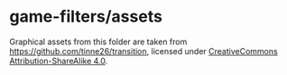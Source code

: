 # game-filters/assets

Graphical assets from this folder are taken from https://github.com/tinne26/transition, licensed under [CreativeCommons Attribution-ShareAlike 4.0](https://creativecommons.org/licenses/by-sa/4.0).
